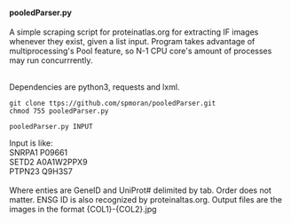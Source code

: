 #### pooledParser.py
A simple scraping script for proteinatlas.org for extracting IF images whenever they exist, given a list input. Program takes advantage of multiprocessing's Pool feature, so N-1 CPU core's amount of processes may run concurrrently.

\
Dependencies are python3, requests and lxml.
```
git clone ttps://github.com/spmoran/pooledParser.git
chmod 755 pooledParser.py

pooledParser.py INPUT
```

Input is like:\
SNRPA1 	 P09661\
SETD2 	 A0A1W2PPX9\
PTPN23 	 Q9H3S7\
\
Where enties are GeneID and UniProt# delimited by tab. Order does not matter. ENSG ID is also recognized by proteinaltas.org. Output files are the images in the format 
{COL1}-{COL2}<htmlimagepath>.jpg